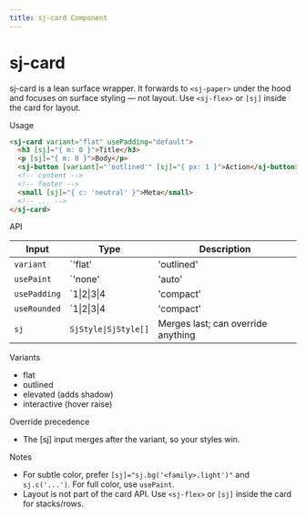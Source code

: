 ```yaml
---
title: sj-card Component
---
```


# sj-card

sj-card is a lean surface wrapper. It forwards to `<sj-paper>` under the hood and focuses on surface styling — not layout. Use `<sj-flex>` or `[sj]` inside the card for layout.

Usage

```html
<sj-card variant="flat" usePadding="default">
  <h3 [sj]="{ m: 0 }">Title</h3>
  <p [sj]="{ m: 0 }">Body</p>
  <sj-button [variant]="'outlined'" [sj]="{ px: 1 }">Action</sj-button>
  <!-- content -->
  <!-- footer -->
  <small [sj]="{ c: 'neutral' }">Meta</small>
  <!-- ... -->
</sj-card>
```

API

| Input      | Type                                                       | Description                                      |
|------------|------------------------------------------------------------|--------------------------------------------------|
| `variant`  | `'flat'|'outlined'|'elevated'|'interactive'`               | Surface style and behavior                       |
| `usePaint` | `'none'|'auto'|paletteFamily`                              | Full paint override; variant decides how to apply|
| `usePadding`| `1\|2\|3\|4|'compact'|'default'|'comfortable'|'spacious'|'none'` | Container padding from theme surfaces            |
| `useRounded`| `1\|2\|3\|4|'compact'|'default'|'comfortable'|'spacious'|'none'` | Border radius from theme surfaces                |
| `sj`       | `SjStyle\|SjStyle[]`                                       | Merges last; can override anything               |

Variants

- flat
- outlined
- elevated (adds shadow)
- interactive (hover raise)

Override precedence

- The [sj] input merges after the variant, so your styles win.

Notes

- For subtle color, prefer `[sj]="sj.bg('<family>.light')"` and `sj.c('...')`. For full color, use `usePaint`.
- Layout is not part of the card API. Use `<sj-flex>` or `[sj]` inside the card for stacks/rows.
